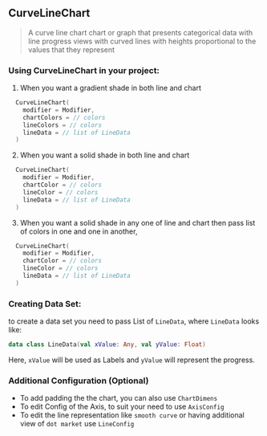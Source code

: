 ## CurveLineChart

> A curve line chart chart or graph that presents categorical data with line progress views with curved lines with heights proportional to the values that they represent

### Using CurveLineChart in your project:

1. When you want a gradient shade in both line and chart

```kotlin
  CurveLineChart(
    modifier = Modifier,
    chartColors = // colors
    lineColors = // colors
    lineData = // list of LineData 
  )
```

2. When you want a solid shade in both line and chart

```kotlin
  CurveLineChart(
    modifier = Modifier,
    chartColor = // colors
    lineColor = // colors
    lineData = // list of LineData 
  )
```

3. When you want a solid shade in any one of line and chart then pass list of colors in one and one in another,

```kotlin
  CurveLineChart(
    modifier = Modifier,
    chartColor = // colors
    lineColor = // colors
    lineData = // list of LineData 
  )
```

### Creating Data Set:

to create a data set you need to pass List of `LineData`, where `LineData` looks like:
```kotlin
data class LineData(val xValue: Any, val yValue: Float)
```
Here, `xValue` will be used as Labels and `yValue` will represent the progress.

### Additional Configuration (Optional)
- To add padding the the chart, you can also use `ChartDimens`
- To edit Config of the Axis, to suit your need to use `AxisConfig`
- To edit the line representation like `smooth curve` or having additional view of `dot market`  use `LineConfig`
